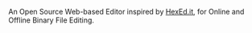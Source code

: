 An Open Source Web-based Editor inspired by [HexEd.it](https://hexed.it/), for Online and Offline Binary File Editing.
